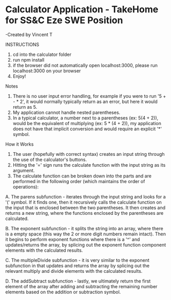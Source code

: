 # Calculator Application - TakeHome for SS&C Eze SWE Position
-Created by Vincent T

INSTRUCTIONS
1. cd into the calculator folder
2. run npm install
3. if the browser did not automatically open localhost:3000, please run localhost:3000 on your browser
4. Enjoy!

Notes
1. There is no user input error handling, for example if you were to run '5 + - * 2', it would normally typically return as an error, but here it would return as 5.
2. My application cannot handle nested parentheses.
3. In a typical calculator, a number next to a parentheses (ex: 5(4 + 2)), would be the equivalent of multiplying (ex: 5 * (4 + 2)), my application does not have that implicit conversion and would require an explicit '*' symbol.

How it Works
1. The user (hopefully with correct syntax) creates an input string through the use of the calculator's buttons.
2. Hitting the '=' sign runs the calculate function with the input string as its argument.
3. The calculate function can be broken down into the parts and are performed in the following order (which maintains the order of operations):

  A. The parens subfunction - iterates through the input string and looks for a '(' symbol. If it finds one, then it recursively calls the calculate function on the input that is enclosed between the two parentheses. It then creates and returns a new string, where the functions enclosed by the parentheses are calculated.

  B. The exponent subfunction - it splits the string into an array, where there is a empty space (this way the 2 or more digit numbers remain intact). Then it begins to perform exponent functions where there is a '^' and updates/returns the array, by splicing out the exponent function component elements with the calculated results.

  C. The multipleDivide subfunction - it is very similar to the exponent subfunction in that updates and returns the array by splicing out the relevant multiply and divide elements with the calculated results.

  D. The addSubtract subfunction - lastly, we ultimately return the first element of the array after adding and subtracting the remaining number elements based on the addition or subtraction symbol.
